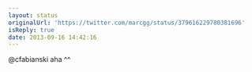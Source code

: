 ```yaml
---
layout: status
originalUrl: 'https://twitter.com/marcgg/status/379616229780381696'
isReply: true
date: 2013-09-16 14:42:16
---
```


@cfabianski aha ^^
